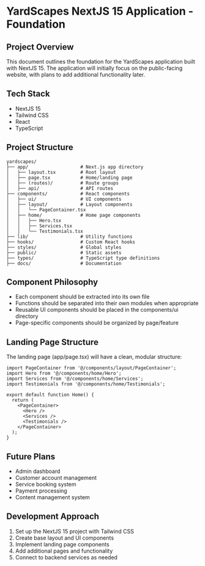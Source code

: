 # YardScapes NextJS 15 Application - Foundation

## Project Overview
This document outlines the foundation for the YardScapes application built with NextJS 15. The application will initially focus on the public-facing website, with plans to add additional functionality later.

## Tech Stack
- NextJS 15
- Tailwind CSS
- React
- TypeScript

## Project Structure
```
yardscapes/
├── app/                   # Next.js app directory
│   ├── layout.tsx         # Root layout
│   ├── page.tsx           # Home/landing page
│   ├── (routes)/          # Route groups
│   ├── api/               # API routes
├── components/            # React components
│   ├── ui/                # UI components
│   ├── layout/            # Layout components
│   │   └── PageContainer.tsx
│   ├── home/              # Home page components
│   │   ├── Hero.tsx
│   │   ├── Services.tsx
│   │   └── Testimonials.tsx
├── lib/                   # Utility functions
├── hooks/                 # Custom React hooks
├── styles/                # Global styles
├── public/                # Static assets
├── types/                 # TypeScript type definitions
├── docs/                  # Documentation
```

## Component Philosophy
- Each component should be extracted into its own file
- Functions should be separated into their own modules when appropriate
- Reusable UI components should be placed in the components/ui directory
- Page-specific components should be organized by page/feature

## Landing Page Structure
The landing page (app/page.tsx) will have a clean, modular structure:

```tsx
import PageContainer from '@/components/layout/PageContainer';
import Hero from '@/components/home/Hero';
import Services from '@/components/home/Services';
import Testimonials from '@/components/home/Testimonials';

export default function Home() {
  return (
    <PageContainer>
      <Hero />
      <Services />
      <Testimonials />
    </PageContainer>
  );
}
```

## Future Plans
- Admin dashboard
- Customer account management
- Service booking system
- Payment processing
- Content management system

## Development Approach
1. Set up the NextJS 15 project with Tailwind CSS
2. Create base layout and UI components
3. Implement landing page components
4. Add additional pages and functionality
5. Connect to backend services as needed 